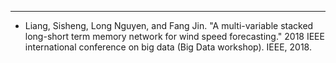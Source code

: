 ---

* Liang, Sisheng, Long Nguyen, and Fang Jin. "A multi-variable stacked long-short term memory network for wind speed forecasting." 2018 IEEE international conference on big data (Big Data workshop). IEEE, 2018.